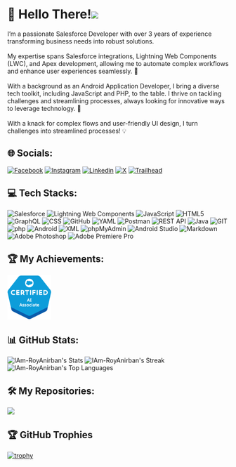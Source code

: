# 💫 Hello There!<img src="https://github.com/TheDudeThatCode/TheDudeThatCode/blob/master/Assets/Hi.gif" width="35" />
I’m a passionate Salesforce Developer with over 3 years of experience transforming business needs into robust solutions.<br><br>My expertise spans Salesforce integrations, Lightning Web Components (LWC), and Apex development, allowing me to automate complex workflows and enhance user experiences seamlessly. 🌟<br><br>With a background as an Android Application Developer, I bring a diverse tech toolkit, including JavaScript and PHP, to the table. I thrive on tackling challenges and streamlining processes, always looking for innovative ways to leverage technology. 🚀<br><br>With a knack for complex flows and user-friendly UI design, I turn challenges into streamlined processes! 💡<br>


## 🌐 Socials:
[![Facebook](https://img.shields.io/badge/Facebook-0866FF.svg?logo=Facebook&logoColor=FFFFFF)](https://www.facebook.com/IAmRoyAnirban) [![Instagram](https://img.shields.io/badge/Instagram-E4405F.svg?logo=Instagram&logoColor=FFFFFF)](https://www.instagram.com/i.am.r.anirban) [![Linkedin](https://img.shields.io/badge/Linkedin-0A66C2.svg?logo=Linkedin&logoColor=FFFFFF)](https://www.linkedin.com/in/anirban-roy-900) [![X](https://img.shields.io/badge/X-000000.svg?logo=X&logoColor=FFFFFF)](https://x.com/IAmRoyAnirban) [![Trailhead](https://img.shields.io/badge/Trailhead-00A1E0.svg?logo=Salesforce&logoColor=FFFFFF)](https://www.salesforce.com/trailblazer/iamroyanirban)


## 💻 Tech Stacks:
![Salesforce](https://img.shields.io/badge/Salesforce-00A1E0?style=for-the-badge&logo=salesforce&logoColor=FFFFFF) ![Lightning Web Components](https://img.shields.io/badge/Lightning%20Web%20Components-792EE5?style=for-the-badge&logo=lightning) ![JavaScript](https://img.shields.io/badge/javascript-F7DF1E.svg?style=for-the-badge&logo=javascript&logoColor=333333) ![HTML5](https://img.shields.io/badge/html5-E34F26.svg?style=for-the-badge&logo=html5&logoColor=FFFFFF) ![GraphQL](https://img.shields.io/badge/-GraphQL-E10098?style=for-the-badge&logo=graphql&logoColor=FFFFFFF) ![CSS](https://img.shields.io/badge/CSS-1572B6?style=for-the-badge&logo=csswizardry&logoColor=FFFFFF) ![GitHub](https://img.shields.io/badge/github-181717.svg?style=for-the-badge&logo=github&logoColor=FFFFFF) ![YAML](https://img.shields.io/badge/yaml-CB171E.svg?style=for-the-badge&logo=yaml&logoColor=FFFFFF) ![Postman](https://img.shields.io/badge/Postman-FF6C37?style=for-the-badge&logo=postman&logoColor=FFFFFF) ![REST API](https://img.shields.io/badge/-REST-007ACC?style=for-the-badge&logo=graphql&logoColor=FFFFFF) ![Java](https://img.shields.io/badge/java-F7DF1E.svg?style=for-the-badge&logo=openjdk&logoColor=000000) ![GIT](https://img.shields.io/badge/git-F05032.svg?style=for-the-badge&logo=git&logoColor=FFFFFF) ![php](https://img.shields.io/badge/php-777BB4.svg?style=for-the-badge&logo=php&logoColor=FFFFFF) ![Android](https://img.shields.io/badge/android-34A853.svg?style=for-the-badge&logo=android&logoColor=FFFFFF) ![XML](https://img.shields.io/badge/xml-005FAD.svg?style=for-the-badge&logo=xml&logoColor=FFFFFF) ![phpMyAdmin](https://img.shields.io/badge/phpmyadmin-6C78AF.svg?style=for-the-badge&logo=phpmyadmin&logoColor=FFFFFF) ![Android Studio](https://img.shields.io/badge/android%20studio-3DDC84.svg?style=for-the-badge&logo=androidstudio&logoColor=FFFFFF) ![Markdown](https://img.shields.io/badge/markdown-000000.svg?style=for-the-badge&logo=markdown&logoColor=FFFFFF) ![Adobe Photoshop](https://img.shields.io/badge/adobe%20photoshop-31A8FF.svg?style=for-the-badge&logo=adobephotoshop&logoColor=FFFFFF) ![Adobe Premiere Pro](https://img.shields.io/badge/adobe%20premiere%20pro-9999FF.svg?style=for-the-badge&logo=adobepremierepro&logoColor=FFFFFF)


## 🏆 My Achievements:
<img src="https://github.com/IAm-RoyAnirban/IAm-RoyAnirban/blob/main-branch/High%20Res/ai-associate-certified.png" title="Certified AI Associate" width="100" height="100" />


## 📊 GitHub Stats:
![IAm-RoyAnirban's Stats](https://github-readme-stats.vercel.app/api?username=IAm-RoyAnirban&theme=chartreuse-dark&show_icons=true&hide_border=true&count_private=true)
![IAm-RoyAnirban's Streak](https://github-readme-streak-stats.herokuapp.com/?user=IAm-RoyAnirban&theme=chartreuse-dark&hide_border=true)
![IAm-RoyAnirban's Top Languages](https://github-readme-stats.vercel.app/api/top-langs/?username=IAm-RoyAnirban&theme=chartreuse-dark&show_icons=true&hide_border=true&layout=compact)


## 🛠️ My Repositories:
<img src="https://github-readme-stats.vercel.app/api/pin/?username=IAm-RoyAnirban&repo=IAm-RoyAnirban&theme=chartreuse-dark" />


## 🏆 GitHub Trophies

  
  [![trophy](https://github-profile-trophy.vercel.app/?username=ryo-ma&theme=nord)](https://github.com/IAm-RoyAnirban)
</p
